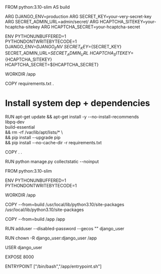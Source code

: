 FROM python:3.10-slim AS build

ARG DJANGO_ENV=production
ARG SECRET_KEY=your-very-secret-key
ARG SECRET_ADMIN_URL=admin/secret/
ARG HCAPTCHA_SITEKEY=your-hcaptcha-sitekey
ARG HCAPTCHA_SECRET=your-hcaptcha-secret



ENV PYTHONUNBUFFERED=1 \
    PYTHONDONTWRITEBYTECODE=1 \
    DJANGO_ENV=${DJANGO_ENV} \
    SECRET_KEY=${SECRET_KEY} \
    SECRET_ADMIN_URL=${SECRET_ADMIN_URL} \
    HCAPTCHA_SITEKEY=${HCAPTCHA_SITEKEY} \
    HCAPTCHA_SECRET=${HCAPTCHA_SECRET}

WORKDIR /app

COPY requirements.txt . 

# Install system dep + dependencies
RUN apt-get update && apt-get install -y --no-install-recommends \
    libpq-dev \
    build-essential \
    && rm -rf /var/lib/apt/lists/* \  
    && pip install --upgrade pip \
    && pip install --no-cache-dir -r requirements.txt
    
COPY . .
 
RUN python manage.py collectstatic --noinput

FROM python:3.10-slim

ENV PYTHONUNBUFFERED=1 \
    PYTHONDONTWRITEBYTECODE=1 

WORKDIR /app
  
COPY --from=build /usr/local/lib/python3.10/site-packages /usr/local/lib/python3.10/site-packages

COPY --from=build /app /app

RUN adduser --disabled-password --gecos "" django_user 

RUN chown -R django_user:django_user /app

USER django_user

EXPOSE 8000

ENTRYPOINT ["/bin/bash","/app/entrypoint.sh"]
